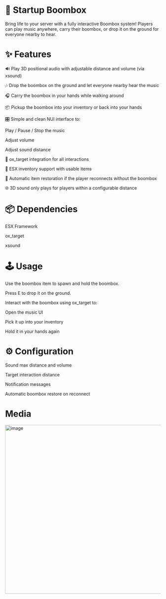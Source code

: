 # 🎵 Startup Boombox
Bring life to your server with a fully interactive Boombox system!
Players can play music anywhere, carry their boombox, or drop it on the ground for everyone nearby to hear.

# ✨ Features
🔊 Play 3D positional audio with adjustable distance and volume (via xsound)

🎶 Drop the boombox on the ground and let everyone nearby hear the music

🎧 Carry the boombox in your hands while walking around

📦 Pickup the boombox into your inventory or back into your hands

🎛️ Simple and clean NUI interface to:

Play / Pause / Stop the music

Adjust volume

Adjust sound distance

🎯 ox_target integration for all interactions

💾 ESX inventory support with usable items

🔄 Automatic item restoration if the player reconnects without the boombox

🌐 3D sound only plays for players within a configurable distance

# 📦 Dependencies
ESX Framework

ox_target

xsound

# 🕹️ Usage
Use the boombox item to spawn and hold the boombox.

Press E to drop it on the ground.

Interact with the boombox using ox_target to:

Open the music UI

Pick it up into your inventory

Hold it in your hands again

# ⚙️ Configuration
Sound max distance and volume

Target interaction distance

Notification messages

Automatic boombox restore on reconnect

# Media

<img width="739" height="546" alt="image" src="https://github.com/user-attachments/assets/302314cd-0055-4756-9e8a-3db2e2f631d8" />

